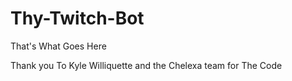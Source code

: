 # Thy-Twitch-Bot
That's What Goes Here

Thank you To Kyle Williquette and the Chelexa team for The Code
